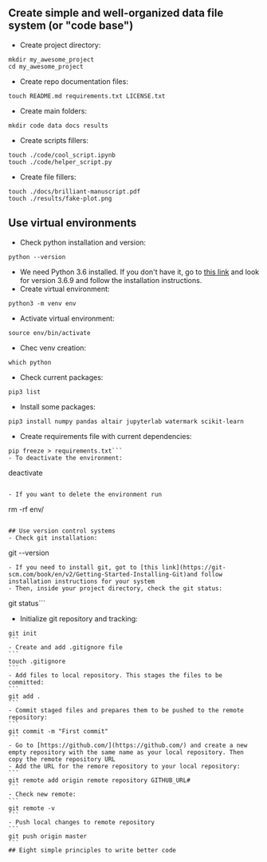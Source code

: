 ## Create simple and well-organized data file system (or "code base")

- Create project directory:
```
mkdir my_awesome_project
cd my_awesome_project
```
- Create repo documentation files:
```
touch README.md requirements.txt LICENSE.txt
```  
- Create main folders:
```
mkdir code data docs results
```  
- Create scripts fillers:
```
touch ./code/cool_script.ipynb
touch ./code/helper_script.py
```
- Create file fillers:
```
touch ./docs/brilliant-manuscript.pdf
touch ./results/fake-plot.png
```

## Use virtual environments
- Check python installation and version:
```
python --version
```
- We need Python 3.6 installed. If you don't have it, go to [this link](https://www.python.org/downloads/) and look for version 3.6.9 and follow the installation instructions.
- Create virtual environment:
```
python3 -m venv env
```
- Activate virtual environment:
```
source env/bin/activate
```
- Chec venv creation:
```
which python
```
- Check current packages:
```
pip3 list
```  
- Install some packages:
```
pip3 install numpy pandas altair jupyterlab watermark scikit-learn
```
- Create requirements file with current dependencies:
```
pip freeze > requirements.txt```
- To deactivate the environment:
```
deactivate
```

- If you want to delete the environment run
```
rm -rf env/
```

## Use version control systems
- Check git installation:
```
git --version
```
- If you need to install git, got to [this link](https://git-scm.com/book/en/v2/Getting-Started-Installing-Git)and follow installation instructions for your system
- Then, inside your project directory, check the git status:
```
git status```
- Initialize git repository and tracking:
````
git init
```
- Create and add .gitignore file
```
touch .gitignore
```
- Add files to local repository. This stages the files to be committed:
```
git add .
```
- Commit staged files and prepares them to be pushed to the remote repository:
```
git commit -m "First commit"
```
- Go to [https://github.com/](https://github.com/) and create a new empty repository with the same name as your local repository. Then copy the remote repository URL
- Add the URL for the remore repository to your local repository:
```
git remote add origin remote repository GITHUB_URL#
```
- Check new remote:
```
git remote -v
```
- Push local changes to remote repository
```
git push origin master
```
## Eight simple principles to write better code
